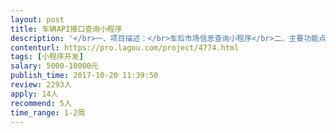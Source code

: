 ```yaml
---                
layout: post       
title: 车辆API接口查询小程序           
description: '</br>一、项目描述：</br>车后市场信息查询小程序</br>二、主要功能点：</br>有关车后市场信息API接口的查询功能（如违章、维保查询等）、支付及后台管理系统</br>三、要求：</br>1、 有良好的前端UI/UX设计理念+后端（完善的程序逻辑设计能力）</br>2、完成后需进行防刷单、安全性及压力测试</br>3、良好的沟通能力和契约精神。</br>4、已完成架构的雏型</br>'     
contenturl: https://pro.lagou.com/project/4774.html      
tags: [小程序开发]            
salary: 5000-10000元          
publish_time: 2017-10-20 11:39:50         
review: 2293人                   
apply: 14人                   
recommend: 5人                   
time_range: 1-2周              
---                 
```

